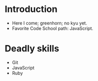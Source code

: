 Introduction
============

* Here I come; greenhorn; no kyu yet.
* Favorite Code School path: JavaScript.

Deadly skills
=============
* Git
* JavaScript
* Ruby
